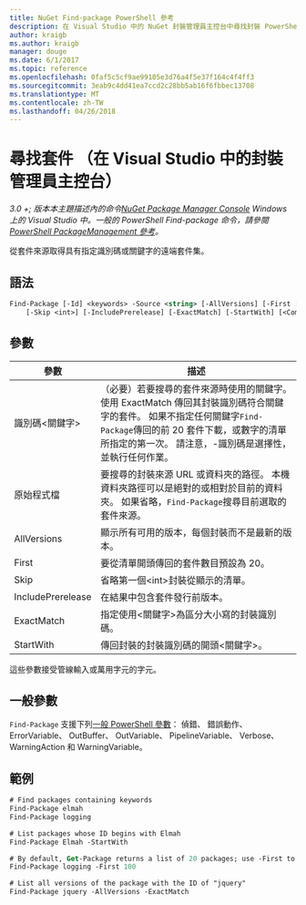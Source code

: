 ```yaml
---
title: NuGet Find-package PowerShell 參考
description: 在 Visual Studio 中的 NuGet 封裝管理員主控台中尋找封裝 PowerShell 命令的參考。
author: kraigb
ms.author: kraigb
manager: douge
ms.date: 6/1/2017
ms.topic: reference
ms.openlocfilehash: 0faf5c5cf9ae99105e3d76a4f5e37f164c4f4ff3
ms.sourcegitcommit: 3eab9c4dd41ea7ccd2c28bb5ab16f6fbbec13708
ms.translationtype: MT
ms.contentlocale: zh-TW
ms.lasthandoff: 04/26/2018
---
```

# <a name="find-package-package-manager-console-in-visual-studio"></a>尋找套件 （在 Visual Studio 中的封裝管理員主控台）

*3.0 +; 版本本主題描述內的命令[NuGet Package Manager Console](package-manager-console.md) Windows 上的 Visual Studio 中。一般的 PowerShell Find-package 命令，請參閱[PowerShell PackageManagement 參考](/powershell/module/packagemanagement/?view=powershell-6)。*

從套件來源取得具有指定識別碼或關鍵字的遠端套件集。

## <a name="syntax"></a>語法

```ps
Find-Package [-Id] <keywords> -Source <string> [-AllVersions] [-First [<int>]]
    [-Skip <int>] [-IncludePrerelease] [-ExactMatch] [-StartWith] [<CommonParameters>]
```

## <a name="parameters"></a>參數

| 參數 | 描述 |
| --- | --- |
| 識別碼&lt;關鍵字&gt; | （必要）若要搜尋的套件來源時使用的關鍵字。 使用 ExactMatch 傳回其封裝識別碼符合關鍵字的套件。 如果不指定任何關鍵字`Find-Package`傳回的前 20 套件下載，或數字的清單所指定的第一次。 請注意，-識別碼是選擇性，並執行任何作業。 |
| 原始程式檔 | 要搜尋的封裝來源 URL 或資料夾的路徑。 本機資料夾路徑可以是絕對的或相對於目前的資料夾。 如果省略，`Find-Package`搜尋目前選取的套件來源。 |
| AllVersions | 顯示所有可用的版本，每個封裝而不是最新的版本。 |
| First | 要從清單開頭傳回的套件數目預設為 20。 |
| Skip | 省略第一個&lt;int&gt;封裝從顯示的清單。  |
| IncludePrerelease | 在結果中包含套件發行前版本。 |
| ExactMatch | 指定使用&lt;關鍵字&gt;為區分大小寫的封裝識別碼。 |
| StartWith | 傳回封裝的封裝識別碼的開頭&lt;關鍵字&gt;。 |

這些參數接受管線輸入或萬用字元的字元。

## <a name="common-parameters"></a>一般參數

`Find-Package` 支援下列[一般 PowerShell 參數](http://go.microsoft.com/fwlink/?LinkID=113216)： 偵錯、 錯誤動作、 ErrorVariable、 OutBuffer、 OutVariable、 PipelineVariable、 Verbose、 WarningAction 和 WarningVariable。

## <a name="examples"></a>範例

```ps
# Find packages containing keywords
Find-Package elmah
Find-Package logging

# List packages whose ID begins with Elmah
Find-Package Elmah -StartWith

# By default, Get-Package returns a list of 20 packages; use -First to show more
Find-Package logging -First 100

# List all versions of the package with the ID of "jquery"
Find-Package jquery -AllVersions -ExactMatch
```
